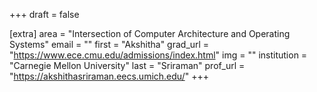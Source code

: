 +++
draft = false

[extra]
area = "Intersection of Computer Architecture and Operating Systems"
email = ""
first = "Akshitha"
grad_url = "https://www.ece.cmu.edu/admissions/index.html"
img = ""
institution = "Carnegie Mellon University"
last = "Sriraman"
prof_url = "https://akshithasriraman.eecs.umich.edu/"
+++